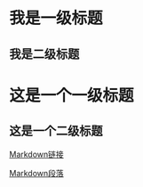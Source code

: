 我是一级标题
==================

我是二级标题
--------------

# 这是一个一级标题

## 这是一个二级标题

[Markdown链接](https://github.com/Typhoon-Z/Typhoon-Z.github.io/blob/main/Markdown-%E9%93%BE%E6%8E%A5.md)

[Markdown段落](Markdown-段落.md)
